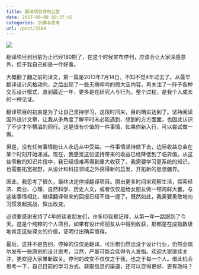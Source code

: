 ```yaml
---
title: 翻译项目停刊公告
date: 2017-08-08 00:37:45
categories: 折腾与思考
url: /post/3564
---
```


![](https://storageapi.fleek.co/0a3a8890-e65e-47ce-93d7-0442b9209d38-bucket/blog/posts/2017-08/08-08/gcJQ63.jpg)

翻译项目到目前为止已经180期了，在这个时候宣布停刊，应该会让大家深感意外，但于我自己却是一件好事。

大概翻了翻之前的译文，第一篇是2013年7月14日，不知不觉4年过去了。从最早翻译设计风格动向，之后出现了一些无病呻吟的假大空内容，再关注了一阵子各种交互设计模式，直到最近一年，更多是在研究人与行为。整个过程，是我个人成长的一种见证。

翻译项目的初衷是为了让自己坚持学习，这段时间来，目的确实达到了。坚持阅读国外设计文章，让我从多角度了解平时未必能遇到、想到的方方面面，也因此认识了不少才华横溢的同行。这是很有价值的一件事情，如果你新入行，可以尝试做一做。

但是，没有任何事情能让人永远从中受益。一件事情坚持做下去，边际收益总会在某个时刻开始递减。现在，我感觉这份坚持带来的收益已经降低到了临界值。从这些零散的知识片段中，我已经很难再得到重大收获了。我需要学习更系统的知识，也需要拓宽视野，从设计和科技领域之外获得新的启发，开拓新的思想疆界。

因此，我思考了很久，最终决定停掉翻译项目。腾出更多时间来观察生活，探索经济、商业、心理、自然科学、历史人文，或者仅仅是给女朋友做一顿海鲜大餐。与这些事情相比，继续翻译带来的回报已经不值一提了。既然如此，我需要勇敢地向习惯发起挑战，做出改变。

必须要感谢支持了4年的读者朋友们，许多ID我都记得，从第一年一路跟到了今天。这是个纯粹的个人项目，如果有设计师朋友从中得到收获，那都是在成指数级地肯定这些译文的价值，证明付出确实值得。

最后，这并不是告别，停掉的仅仅是翻译。可乐橙仍然出没于设计行业，仍然会偶尔发布一些原创的设计思考，当然，产量可能会低得令人发指。欢迎大家继续关注，更欢迎大家果断取关。停刊的改变不仅仅之于我，也之于每一个人。借此机会思考一下，自己目前的学习方式、获取信息的渠道，还可以变得更好、更有效吗？